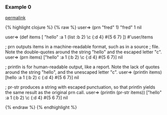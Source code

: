 ### Example 0
[permalink](#example-0)

{% highlight clojure %}
{% raw %}
user=> (prn "fred" 1)
"fred" 1
nil

user=> (def items [ "hello" :a 1 (list :b 2) \c {:d 4} #{5 6 7} ])
#'user/items

; prn outputs items in a machine-readable format, such as in a source
; file. Note the double-quotes around the string "hello" and the escaped letter "c".
user=> (prn items)
["hello" :a 1 (:b 2) \c {:d 4} #{5 6 7}]
nil

; println is for human-readable output, like a report. Note the lack of quotes around the string "hello", and the unescaped letter "c".
user=> (println items)
[hello :a 1 (:b 2) c {:d 4} #{5 6 7}]
nil

; pr-str produces a string with escaped punctuation, so that println yields the same result as the original prn call.
user=> (println (pr-str items))
["hello" :a 1 (:b 2) \c {:d 4} #{5 6 7}]
nil

{% endraw %}
{% endhighlight %}


